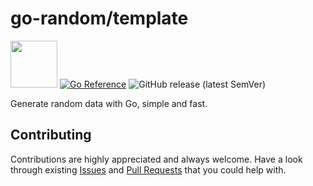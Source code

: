 # go-random/template

<img src="https://storage.googleapis.com/gopherizeme.appspot.com/gophers/554de4d85f68c1d9cf6ab4c6d4a07a2aa21f8056.png" width="75" height="75"> [![Go Reference](https://pkg.go.dev/badge/github.com/go-random/template.svg)](https://pkg.go.dev/github.com/go-random/template)
![GitHub release (latest SemVer)](https://img.shields.io/github/v/release/go-random/template)

Generate random data with Go, simple and fast.

## Contributing

Contributions are highly appreciated and always welcome.
Have a look through existing [Issues](https://github.com/go-random/template/issues) and [Pull Requests](https://github.com/go-random/template/pulls) that you could help with.
